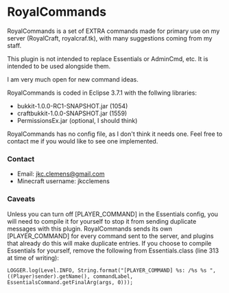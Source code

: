 RoyalCommands
=============

RoyalCommands is a set of EXTRA commands made for primary use on my server (RoyalCraft, royalcraf.tk), with many suggestions coming from my staff.

This plugin is not intended to replace Essentials or AdminCmd, etc. It is intended to be used alongside them.

I am very much open for new command ideas.

RoyalCommands is coded in Eclipse 3.7.1 with the follwing libraries:

 * bukkit-1.0.0-RC1-SNAPSHOT.jar (1054)
 * craftbukkit-1.0.0-SNAPSHOT.jar (1559)
 * PermissionsEx.jar (optional, I should think)

RoyalCommands has no config file, as I don't think it needs one. Feel free to contact me if you would like to see one implemented.

### Contact

 * Email: jkc.clemens@gmail.com
 * Minecraft username: jkcclemens

### Caveats

Unless you can turn off [PLAYER_COMMAND] in the Essentials config, you will need to compile it for yourself to stop it from sending duplicate messages with this plugin.
RoyalCommands sends its own [PLAYER_COMMAND] for every command sent to the server, and plugins that already do this will make duplicate entries. If you choose to
compile Essentials for yourself, remove the following from Essentials.class (line 313 at time of writing):

	LOGGER.log(Level.INFO, String.format("[PLAYER_COMMAND] %s: /%s %s ", ((Player)sender).getName(), commandLabel, EssentialsCommand.getFinalArg(args, 0)));

